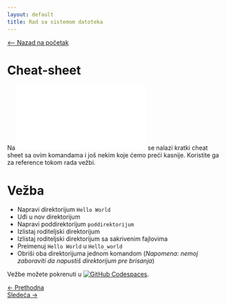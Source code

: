 ```yaml
---
layout: default
title: Rad sa sistemom datoteka
---
```


<link rel="stylesheet" href="/UNIX-beginner-course/assets/css/custom.css">

<div style="margin-bottom: 1em;">
  <a href="/UNIX-beginner-course/" class="button-nav">⟵ Nazad na početak</a>
</div>

# Cheat-sheet
Na ![ovom linku](../assets/cheat_sheet.pdf) se nalazi kratki cheat sheet sa ovim komandama i još nekim koje ćemo preći kasnije. Koristite ga za reference tokom rada vežbi.

# Vežba

* Napravi direktorijum `Hello World`
* Uđi u nov direktorijum
* Napravi poddirektorijum `poddirektorijum`
* Izlistaj roditeljski direktorijum
* Izlistaj roditeljski direktorijum sa sakrivenim fajlovima
* Preimenuj `Hello World` u `Hello_world`
* Obriši oba direktorijuma jednom komandom (*Napomena: nemoj zaboraviti da napustiš direktorijum pre brisanja*)

Vežbe možete pokrenuti u [![GitHub Codespaces](https://github.com/codespaces/badge.svg)](https://github.com/codespaces/new/?repo=dianasantavec/UNIX-beginner-course&devcontainer_path=.devcontainer/devcontainer.json).


<div class="nav-buttons-wrapper">
  <div class="nav-left">
    <a href="2_7-mv.html" class="button-nav">← Prethodna</a>
  </div>
  <div class="nav-right">
    <a href="3_1-faster_terminal_navigation.html" class="button-nav">Sledeća →</a>
  </div>
</div>